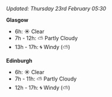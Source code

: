 *Updated: Thursday 23rd February 05:30*

**Glasgow**

* 6h: :sunny: Clear
* 7h - 12h: :partly_sunny: Partly Cloudy
* 13h - 17h: :cyclone: Windy (:partly_sunny:)

**Edinburgh**

* 6h: :sunny: Clear
* 7h - 11h: :partly_sunny: Partly Cloudy
* 12h - 17h: :cyclone: Windy (:partly_sunny:)
